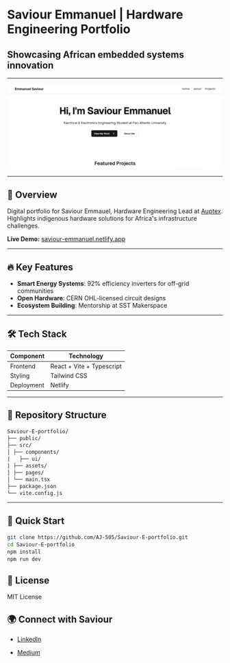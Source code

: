 # Saviour Emmanuel | Hardware Engineering Portfolio

## Showcasing African embedded systems innovation

---
[![Saviour Emmanuel's portfolio preview](src/assets/portfolio-preview.png)](https://saviour-emmanuel.netlify.app)

---

## 🚀 Overview

Digital portfolio for Saviour Emmauel, Hardware Engineering Lead at [Auptex](https://auptex.africa). Highlights indigenous hardware solutions for Africa's infrastructure challenges.

**Live Demo:** [saviour-emmanuel.netlify.app](https://saviour-emmanuel.netlify.app)

---

## 🔥 Key Features

- **Smart Energy Systems**: 92% efficiency inverters for off-grid communities  
- **Open Hardware**: CERN OHL-licensed circuit designs  
- **Ecosystem Building**: Mentorship at SST Makerspace  

---

## 🛠️ Tech Stack

| Component     | Technology               |
|--------------|---------------------------|
| Frontend     | React + Vite + Typescript |
| Styling      | Tailwind CSS              |
| Deployment   | Netlify                   |

---

## 📂 Repository Structure

```plaintext
Saviour-E-portfolio/
├── public/
├── src/
│ ├── components/
|   ├── ui/
| ├── assets/
│ ├── pages/
│ └── main.tsx
├── package.json
└── vite.config.js
```

---

## 🚀 Quick Start

```bash
git clone https://github.com/AJ-505/Saviour-E-portfolio.git
cd Saviour-E-portfolio
npm install
npm run dev
```

## 📜 License

MIT License

## 🌍 Connect with Saviour

- [LinkedIn](https://www.linkedin.com/in/emmanuel-saviour-a9812436b/?original_referer=https%3A%2F%2Fwww%2Egoogle%2Ecom%2F&originalSubdomain=ng)

- [Medium](https://medium.com/@emmanuelsaviour348)
